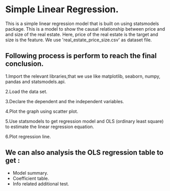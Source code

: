 # Simple Linear Regression.
This is a simple linear regression model that is built on using statsmodels package.
This is a model to show the causal relationship between price and and size of the real estate.
Here, price of the real estate is the target and size is the feature.
We use 'real_estate_price_size.csv' as dataset file.

## Following process is perform to reach the final conclusion.

1.Import the relevant libraries,that we use like matplotlib, seaborn, numpy, pandas and statsmodels.api.

2.Load the data set.

3.Declare the dependent and the independent variables.

4.Plot the graph using scatter plot.

5.Use statsmodels to get regression model and OLS (ordinary least square) to estimate the linear regression equation.

6.Plot regression line.


## We can also analysis the OLS regression table to get :
- Model summary.
- Coefficient table.
- Info related additional test.



